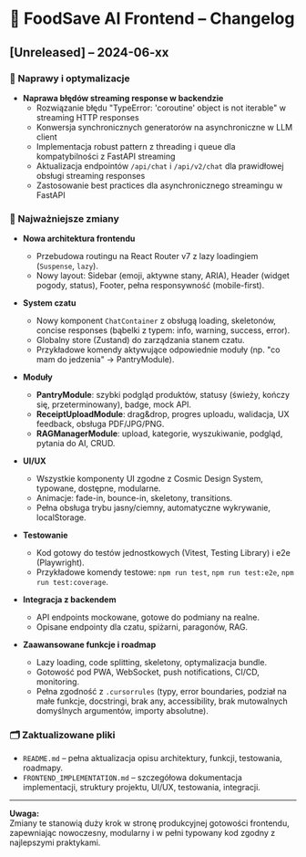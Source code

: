 # 📝 FoodSave AI Frontend – Changelog

## [Unreleased] – 2024-06-xx

### 🔧 Naprawy i optymalizacje

- **Naprawa błędów streaming response w backendzie**
  - Rozwiązanie błędu "TypeError: 'coroutine' object is not iterable" w streaming HTTP responses
  - Konwersja synchronicznych generatorów na asynchroniczne w LLM client
  - Implementacja robust pattern z threading i queue dla kompatybilności z FastAPI streaming
  - Aktualizacja endpointów `/api/chat` i `/api/v2/chat` dla prawidłowej obsługi streaming responses
  - Zastosowanie best practices dla asynchronicznego streamingu w FastAPI

### 🚀 Najważniejsze zmiany

- **Nowa architektura frontendu**
  - Przebudowa routingu na React Router v7 z lazy loadingiem (`Suspense`, `lazy`).
  - Nowy layout: Sidebar (emoji, aktywne stany, ARIA), Header (widget pogody, status), Footer, pełna responsywność (mobile-first).

- **System czatu**
  - Nowy komponent `ChatContainer` z obsługą loading, skeletonów, concise responses (bąbelki z typem: info, warning, success, error).
  - Globalny store (Zustand) do zarządzania stanem czatu.
  - Przykładowe komendy aktywujące odpowiednie moduły (np. "co mam do jedzenia" → PantryModule).

- **Moduły**
  - **PantryModule**: szybki podgląd produktów, statusy (świeży, kończy się, przeterminowany), badge, mock API.
  - **ReceiptUploadModule**: drag&drop, progres uploadu, walidacja, UX feedback, obsługa PDF/JPG/PNG.
  - **RAGManagerModule**: upload, kategorie, wyszukiwanie, podgląd, pytania do AI, CRUD.

- **UI/UX**
  - Wszystkie komponenty UI zgodne z Cosmic Design System, typowane, dostępne, modularne.
  - Animacje: fade-in, bounce-in, skeletony, transitions.
  - Pełna obsługa trybu jasny/ciemny, automatyczne wykrywanie, localStorage.

- **Testowanie**
  - Kod gotowy do testów jednostkowych (Vitest, Testing Library) i e2e (Playwright).
  - Przykładowe komendy testowe: `npm run test`, `npm run test:e2e`, `npm run test:coverage`.

- **Integracja z backendem**
  - API endpoints mockowane, gotowe do podmiany na realne.
  - Opisane endpointy dla czatu, spiżarni, paragonów, RAG.

- **Zaawansowane funkcje i roadmap**
  - Lazy loading, code splitting, skeletony, optymalizacja bundle.
  - Gotowość pod PWA, WebSocket, push notifications, CI/CD, monitoring.
  - Pełna zgodność z `.cursorrules` (typy, error boundaries, podział na małe funkcje, docstringi, brak any, accessibility, brak mutowalnych domyślnych argumentów, importy absolutne).

### 🗂️ Zaktualizowane pliki
- `README.md` – pełna aktualizacja opisu architektury, funkcji, testowania, roadmapy.
- `FRONTEND_IMPLEMENTATION.md` – szczegółowa dokumentacja implementacji, struktury projektu, UI/UX, testowania, integracji.

---

**Uwaga:**  
Zmiany te stanowią duży krok w stronę produkcyjnej gotowości frontendu, zapewniając nowoczesny, modularny i w pełni typowany kod zgodny z najlepszymi praktykami. 